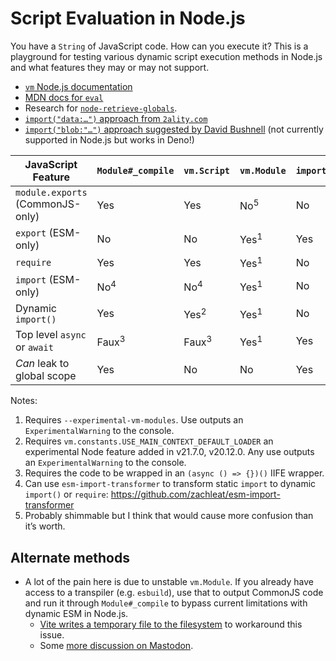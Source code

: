 # Script Evaluation in Node.js

You have a `String` of JavaScript code. How can you execute it? This is a playground for testing various dynamic script execution methods in Node.js and what features they may or may not support.

* [`vm` Node.js documentation](https://nodejs.org/docs/latest/api/vm.html)
* [MDN docs for `eval`](https://developer.mozilla.org/en-US/docs/Web/JavaScript/Reference/Global_Objects/eval)
* Research for [`node-retrieve-globals`](https://github.com/zachleat/node-retrieve-globals/).
* [`import("data:…")` approach from `2ality.com`](https://2ality.com/2019/10/eval-via-import.html)
* [`import("blob:"…")` approach suggested by David Bushnell](https://github.com/dbushell/dinossr/blob/main/src/bundle/import.ts#L13) (not currently supported in Node.js but works in Deno!)

<table>
  <thead>
    <tr>
      <th>JavaScript Feature</th>
      <th><code>Module#_compile</code></th>
      <th><code>vm.Script</code></th>
      <th><code>vm.Module</code></th>
      <th><code>import("data:…")</code></th>
      <th><code>Function()</code></th>
    </tr>
  </thead>
  <tbody>
		<tr>
      <td><code>module.exports</code> (CommonJS-only)</td>
      <td>Yes</td>
      <td>Yes</td>
      <td>No<sup>5</sup></td>
      <td>No</td>
      <td>No</td>
    </tr>
		<tr>
      <td><code>export</code> (ESM-only)</td>
      <td>No</td>
      <td>No</td>
      <td>Yes<sup>1</sup></td>
      <td>Yes</td>
      <td>No</td>
    </tr>
    <tr>
      <td><code>require</code></td>
      <td>Yes</td>
      <td>Yes</td>
      <td>Yes<sup>1</sup></td>
      <td>No</td>
      <td>Yes</td>
    </tr>
		<tr>
      <td><code>import</code> (ESM-only)</td>
      <td>No<sup>4</sup></td>
      <td>No<sup>4</sup></td>
      <td>Yes<sup>1</sup></td>
      <td>No</td>
      <td>No</td>
    </tr>
		<tr>
      <td>Dynamic <code>import()</code></td>
      <td>Yes</td>
      <td>Yes<sup>2</sup></td>
      <td>Yes<sup>1</sup></td>
      <td>No</td>
      <td>Yes</td>
    </tr>
		<tr>
      <td>Top level <code>async</code> or <code>await</code></td>
      <td>Faux<sup>3</sup></td>
      <td>Faux<sup>3</sup></td>
      <td>Yes<sup>1</sup></td>
      <td>Yes</td>
      <td>Faux<sup>3</sup></td>
    </tr>
    <tr>
      <td><em>Can</em> leak to global scope</td>
      <td>Yes</td>
      <td>No</td>
      <td>No</td>
      <td>Yes</td>
      <td>Yes</td>
    </tr>
  </tbody>
</table>

Notes:

1. Requires `--experimental-vm-modules`. Use outputs an `ExperimentalWarning` to the console.
2. Requires `vm.constants.USE_MAIN_CONTEXT_DEFAULT_LOADER` an experimental Node feature added in v21.7.0, v20.12.0. Any use outputs an `ExperimentalWarning` to the console.
3. Requires the code to be wrapped in an `(async () => {})()` IIFE wrapper.
4. Can use `esm-import-transformer` to transform static `import` to dynamic `import()` or `require`: https://github.com/zachleat/esm-import-transformer
5. Probably shimmable but I think that would cause more confusion than it’s worth.

## Alternate methods

* A lot of the pain here is due to unstable `vm.Module`. If you already have access to a transpiler (e.g. `esbuild`), use that to output CommonJS code and run it through `Module#_compile` to bypass current limitations with dynamic ESM in Node.js.
	* [Vite writes a temporary file to the filesystem](https://github.com/vitejs/vite/blob/77d5165e2f252bfecbb0eebccc6f04dc8be0c5ba/packages/vite/src/node/config.ts#L1172-L1184) to workaround this issue.
	* Some [more discussion on Mastodon](https://fediverse.zachleat.com/@zachleat/111580482330587997).
